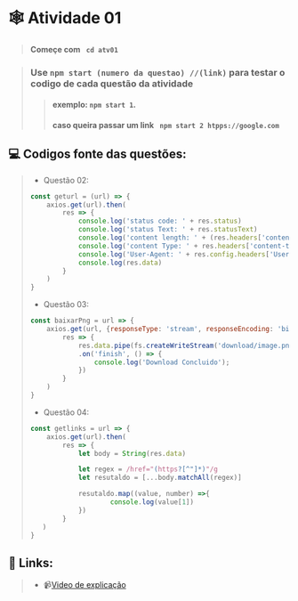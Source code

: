 # 🕸️ Atividade 01

> #### Começe com ` cd atv01`

> ### Use `npm start (numero da questao) //(link)` para testar o codigo de cada questão da atividade
>
> > #### exemplo: `npm start 1`.
> >
> > #### caso queira passar um link ` npm start 2 htpps://google.com`
> >
> >  



## 💻️ Codigos fonte das questões:

>  - Questão 02:
>
>  ``````js
>const geturl = (url) => {
>      axios.get(url).then(
>          res => {
>              console.log('status code: ' + res.status)
>              console.log('status Text: ' + res.statusText)
>              console.log('content length: ' + (res.headers['content-length'] || res.data.length))
>              console.log('content Type: ' + res.headers['content-type'])
>              console.log('User-Agent: ' + res.config.headers['User-Agent'])
>              console.log(res.data)
>          }
>      )
>  }
>  ``````
>  
>  - Questão 03:
>
>  ```js
>const baixarPng = url => {
>      axios.get(url, {responseType: 'stream', responseEncoding: 'binary'}).then(
>          res => {
>              res.data.pipe(fs.createWriteStream('download/image.png'))
>              .on('finish', () => {
>                  console.log('Download Concluido');
>              })
>          }
>      )
>  }
>  ```
>  
>  - Questão 04:
>
>  ```js
>const getlinks = url => {
>      axios.get(url).then(
>          res => {
>              let body = String(res.data)
>  
>              let regex = /href="(https?[^"]*)"/g
>              let resutaldo = [...body.matchAll(regex)]
>  
>              resutaldo.map((value, number) =>{
>                      console.log(value[1])
>              })
>          }
>     )
>  }
>  
>  ```



## 🔗 Links:

> - 📹️[Video de explicação](https://youtu.be/GNXA8KHq5Xk)

